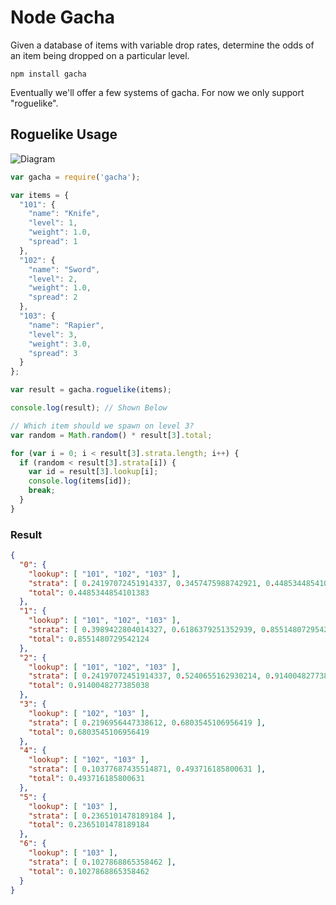 # Node Gacha

Given a database of items with variable drop rates, determine the odds of an item being dropped on a particular level.

```
npm install gacha
```

Eventually we'll offer a few systems of gacha. For now we only support "roguelike".

## Roguelike Usage

![Diagram](http://static.zyu.me/projects/node-gacha/roguelike-diagram.png)

```javascript
var gacha = require('gacha');

var items = {
  "101": {
    "name": "Knife",
    "level": 1,
    "weight": 1.0,
    "spread": 1
  },
  "102": {
    "name": "Sword",
    "level": 2,
    "weight": 1.0,
    "spread": 2
  },
  "103": {
    "name": "Rapier",
    "level": 3,
    "weight": 3.0,
    "spread": 3
  }
};

var result = gacha.roguelike(items);

console.log(result); // Shown Below

// Which item should we spawn on level 3?
var random = Math.random() * result[3].total;

for (var i = 0; i < result[3].strata.length; i++) {
  if (random < result[3].strata[i]) {
    var id = result[3].lookup[i];
    console.log(items[id]);
    break;
  }
}
```

### Result

```json
{
  "0": {
    "lookup": [ "101", "102", "103" ],
    "strata": [ 0.24197072451914337, 0.3457475988742921, 0.4485344854101383 ],
    "total": 0.4485344854101383
  },
  "1": {
    "lookup": [ "101", "102", "103" ],
    "strata": [ 0.3989422804014327, 0.6186379251352939, 0.8551480729542124 ],
    "total": 0.8551480729542124
  },
  "2": {
    "lookup": [ "101", "102", "103" ],
    "strata": [ 0.24197072451914337, 0.5240655162930214, 0.9140048277385038 ],
    "total": 0.9140048277385038
  },
  "3": {
    "lookup": [ "102", "103" ],
    "strata": [ 0.2196956447338612, 0.6803545106956419 ],
    "total": 0.6803545106956419
  },
  "4": {
    "lookup": [ "102", "103" ],
    "strata": [ 0.10377687435514871, 0.493716185800631 ],
    "total": 0.493716185800631
  },
  "5": {
    "lookup": [ "103" ],
    "strata": [ 0.2365101478189184 ],
    "total": 0.2365101478189184
  },
  "6": {
    "lookup": [ "103" ],
    "strata": [ 0.1027868865358462 ],
    "total": 0.1027868865358462
  }
}
```

